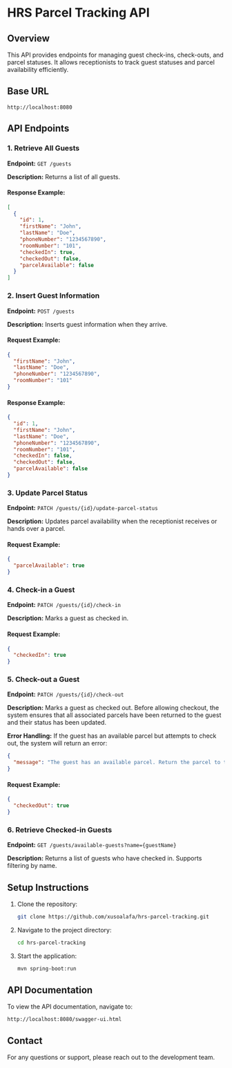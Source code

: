 # HRS Parcel Tracking API

## Overview
This API provides endpoints for managing guest check-ins, check-outs, and parcel statuses. It allows receptionists to track guest statuses and parcel availability efficiently.

## Base URL
```
http://localhost:8080
```

## API Endpoints

### 1. Retrieve All Guests
**Endpoint:** `GET /guests`

**Description:** Returns a list of all guests.

#### Response Example:
```json
[
  {
    "id": 1,
    "firstName": "John",
    "lastName": "Doe",
    "phoneNumber": "1234567890",
    "roomNumber": "101",
    "checkedIn": true,
    "checkedOut": false,
    "parcelAvailable": false
  }
]
```

### 2. Insert Guest Information
**Endpoint:** `POST /guests`

**Description:** Inserts guest information when they arrive.

#### Request Example:
```json
{
  "firstName": "John",
  "lastName": "Doe",
  "phoneNumber": "1234567890",
  "roomNumber": "101"
}
```

#### Response Example:
```json
{
  "id": 1,
  "firstName": "John",
  "lastName": "Doe",
  "phoneNumber": "1234567890",
  "roomNumber": "101",
  "checkedIn": false,
  "checkedOut": false,
  "parcelAvailable": false
}
```

### 3. Update Parcel Status
**Endpoint:** `PATCH /guests/{id}/update-parcel-status`

**Description:** Updates parcel availability when the receptionist receives or hands over a parcel.

#### Request Example:
```json
{
  "parcelAvailable": true
}
```

### 4. Check-in a Guest
**Endpoint:** `PATCH /guests/{id}/check-in`

**Description:** Marks a guest as checked in.

#### Request Example:
```json
{
  "checkedIn": true
}
```

### 5. Check-out a Guest
**Endpoint:** `PATCH /guests/{id}/check-out`

**Description:** Marks a guest as checked out. Before allowing checkout, the system ensures that all associated parcels have been returned to the guest and their status has been updated.

**Error Handling:** If the guest has an available parcel but attempts to check out, the system will return an error:
```json
{
  "message": "The guest has an available parcel. Return the parcel to the guest and update its status before checkout."
}
```
#### Request Example:
```json
{
  "checkedOut": true
}
```

### 6. Retrieve Checked-in Guests
**Endpoint:** `GET /guests/available-guests?name={guestName}`

**Description:** Returns a list of guests who have checked in. Supports filtering by name.

## Setup Instructions

1. Clone the repository:
   ```sh
   git clone https://github.com/xusoalafa/hrs-parcel-tracking.git
   ```
2. Navigate to the project directory:
   ```sh
   cd hrs-parcel-tracking
   ```
3. Start the application:
   ```sh
   mvn spring-boot:run
   ```

## API Documentation
To view the API documentation, navigate to:
```
http://localhost:8080/swagger-ui.html
```

## Contact
For any questions or support, please reach out to the development team.

